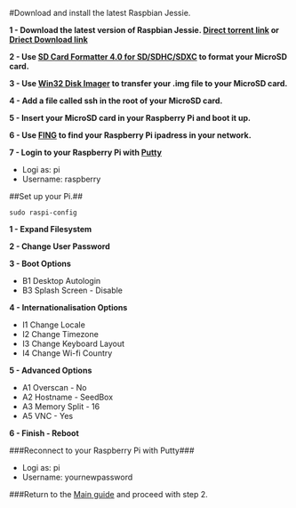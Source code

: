 #Download and install the latest Raspbian Jessie.

**1 - Download the latest version of Raspbian Jessie. [Direct torrent link](https://downloads.raspberrypi.org/raspbian_latest.torrent) or [Driect Download link](https://downloads.raspberrypi.org/raspbian_latest)**

**2 - Use [SD Card Formatter 4.0 for SD/SDHC/SDXC](https://www.sdcard.org/downloads/formatter_4/index.html) to format your MicroSD card.**

**3 - Use [Win32 Disk Imager](https://sourceforge.net/projects/win32diskimager/) to transfer your .img file to your MicroSD card.**

**4 - Add a file called ssh in the root of your MicroSD card.**

**5 - Insert your MicroSD card in your Raspberry Pi and boot it up.**

**6 - Use [FING](https://play.google.com/store/apps/details?id=com.overlook.android.fing&hl=en_GB) to find your Raspberry Pi ipadress in your network.**

**7 - Login to your Raspberry Pi with [Putty](http://www.chiark.greenend.org.uk/~sgtatham/putty/download.html)**
   * Logi as: pi
   * Username: raspberry

##Set up your Pi.##
~~~
sudo raspi-config
~~~

**1 - Expand Filesystem**

**2 - Change User Password**

**3 - Boot Options**
   * B1 Desktop Autologin
   * B3 Splash Screen - Disable

**4 - Internationalisation Options**
   * I1 Change Locale
   * I2 Change Timezone
   * I3 Change Keyboard Layout
   * I4 Change Wi-fi Country

**5 - Advanced Options**
   * A1 Overscan - No
   * A2 Hostname - SeedBox
   * A3 Memory Split - 16
   * A5 VNC - Yes

**6 - Finish - Reboot**

###Reconnect to your Raspberry Pi with Putty###
   * Logi as: pi
   * Username: yournewpassword

###Return to the [Main guide](https://github.com/mcfrojd/PiVPN-Seedbox) and proceed with step 2.
